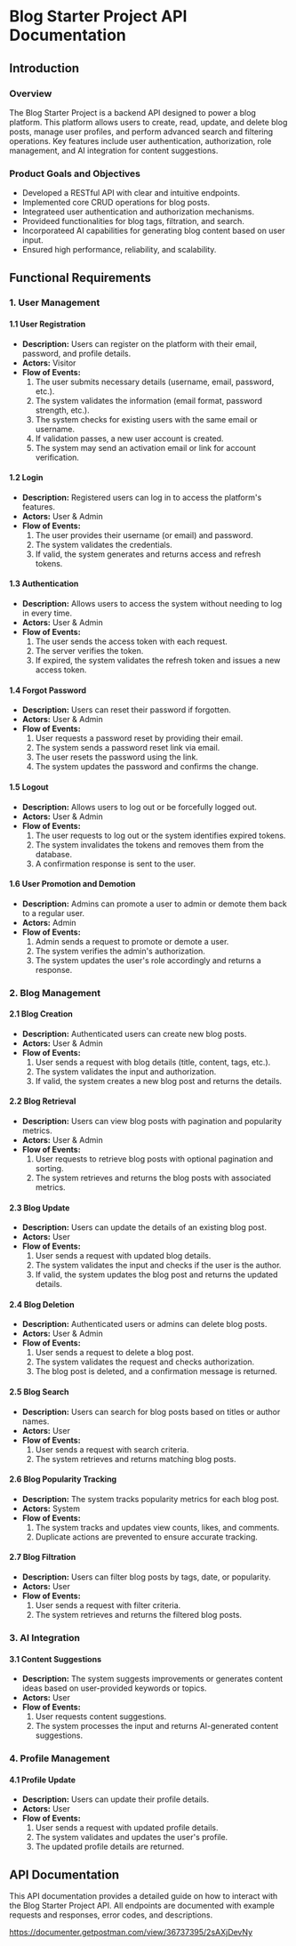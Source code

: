 # Blog Starter Project API Documentation

## Introduction

### Overview
The Blog Starter Project is a backend API designed to power a blog platform. This platform allows users to create, read, update, and delete blog posts, manage user profiles, and perform advanced search and filtering operations. Key features include user authentication, authorization, role management, and AI integration for content suggestions.

### Product Goals and Objectives
- Developed a RESTful API with clear and intuitive endpoints.
- Implemented core CRUD operations for blog posts.
- Integrateed user authentication and authorization mechanisms.
- Provideed functionalities for blog tags, filtration, and search.
- Incorporateed AI capabilities for generating blog content based on user input.
- Ensured high performance, reliability, and scalability.

## Functional Requirements

### 1. User Management

#### 1.1 User Registration
- **Description:** Users can register on the platform with their email, password, and profile details.
- **Actors:** Visitor
- **Flow of Events:**
  1. The user submits necessary details (username, email, password, etc.).
  2. The system validates the information (email format, password strength, etc.).
  3. The system checks for existing users with the same email or username.
  4. If validation passes, a new user account is created.
  5. The system may send an activation email or link for account verification.

#### 1.2 Login
- **Description:** Registered users can log in to access the platform's features.
- **Actors:** User & Admin
- **Flow of Events:**
  1. The user provides their username (or email) and password.
  2. The system validates the credentials.
  3. If valid, the system generates and returns access and refresh tokens.

#### 1.3 Authentication
- **Description:** Allows users to access the system without needing to log in every time.
- **Actors:** User & Admin
- **Flow of Events:**
  1. The user sends the access token with each request.
  2. The server verifies the token.
  3. If expired, the system validates the refresh token and issues a new access token.

#### 1.4 Forgot Password
- **Description:** Users can reset their password if forgotten.
- **Actors:** User & Admin
- **Flow of Events:**
  1. User requests a password reset by providing their email.
  2. The system sends a password reset link via email.
  3. The user resets the password using the link.
  4. The system updates the password and confirms the change.

#### 1.5 Logout
- **Description:** Allows users to log out or be forcefully logged out.
- **Actors:** User & Admin
- **Flow of Events:**
  1. The user requests to log out or the system identifies expired tokens.
  2. The system invalidates the tokens and removes them from the database.
  3. A confirmation response is sent to the user.

#### 1.6 User Promotion and Demotion
- **Description:** Admins can promote a user to admin or demote them back to a regular user.
- **Actors:** Admin
- **Flow of Events:**
  1. Admin sends a request to promote or demote a user.
  2. The system verifies the admin's authorization.
  3. The system updates the user's role accordingly and returns a response.

### 2. Blog Management

#### 2.1 Blog Creation
- **Description:** Authenticated users can create new blog posts.
- **Actors:** User & Admin
- **Flow of Events:**
  1. User sends a request with blog details (title, content, tags, etc.).
  2. The system validates the input and authorization.
  3. If valid, the system creates a new blog post and returns the details.

#### 2.2 Blog Retrieval
- **Description:** Users can view blog posts with pagination and popularity metrics.
- **Actors:** User & Admin
- **Flow of Events:**
  1. User requests to retrieve blog posts with optional pagination and sorting.
  2. The system retrieves and returns the blog posts with associated metrics.

#### 2.3 Blog Update
- **Description:** Users can update the details of an existing blog post.
- **Actors:** User
- **Flow of Events:**
  1. User sends a request with updated blog details.
  2. The system validates the input and checks if the user is the author.
  3. If valid, the system updates the blog post and returns the updated details.

#### 2.4 Blog Deletion
- **Description:** Authenticated users or admins can delete blog posts.
- **Actors:** User & Admin
- **Flow of Events:**
  1. User sends a request to delete a blog post.
  2. The system validates the request and checks authorization.
  3. The blog post is deleted, and a confirmation message is returned.

#### 2.5 Blog Search
- **Description:** Users can search for blog posts based on titles or author names.
- **Actors:** User
- **Flow of Events:**
  1. User sends a request with search criteria.
  2. The system retrieves and returns matching blog posts.

#### 2.6 Blog Popularity Tracking
- **Description:** The system tracks popularity metrics for each blog post.
- **Actors:** System
- **Flow of Events:**
  1. The system tracks and updates view counts, likes, and comments.
  2. Duplicate actions are prevented to ensure accurate tracking.

#### 2.7 Blog Filtration
- **Description:** Users can filter blog posts by tags, date, or popularity.
- **Actors:** User
- **Flow of Events:**
  1. User sends a request with filter criteria.
  2. The system retrieves and returns the filtered blog posts.

### 3. AI Integration

#### 3.1 Content Suggestions
- **Description:** The system suggests improvements or generates content ideas based on user-provided keywords or topics.
- **Actors:** User
- **Flow of Events:**
  1. User requests content suggestions.
  2. The system processes the input and returns AI-generated content suggestions.

### 4. Profile Management

#### 4.1 Profile Update
- **Description:** Users can update their profile details.
- **Actors:** User
- **Flow of Events:**
  1. User sends a request with updated profile details.
  2. The system validates and updates the user's profile.
  3. The updated profile details are returned.

## API Documentation

This API documentation provides a detailed guide on how to interact with the Blog Starter Project API. All endpoints are documented with example requests and responses, error codes, and descriptions.

https://documenter.getpostman.com/view/36737395/2sAXjDevNy